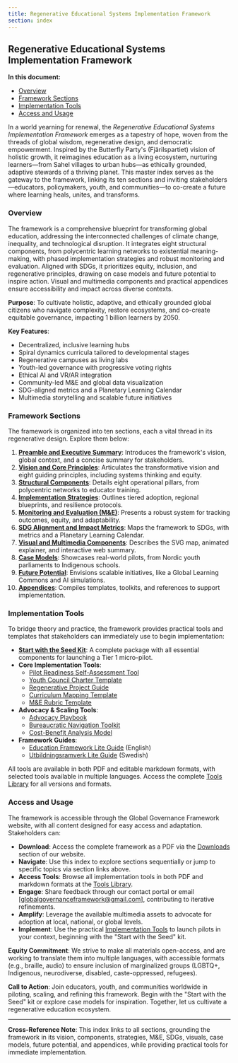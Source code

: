```yaml
---
title: Regenerative Educational Systems Implementation Framework
section: index
---
```


## Regenerative Educational Systems Implementation Framework

**In this document:**
- [Overview](#overview)
- [Framework Sections](#framework-sections)
- [Implementation Tools](#implementation-tools)
- [Access and Usage](#access-and-usage)

In a world yearning for renewal, the *Regenerative Educational Systems Implementation Framework* emerges as a tapestry of hope, woven from the threads of global wisdom, regenerative design, and democratic empowerment. Inspired by the Butterfly Party's (Fjärilspartiet) vision of holistic growth, it reimagines education as a living ecosystem, nurturing learners—from Sahel villages to urban hubs—as ethically grounded, adaptive stewards of a thriving planet. This master index serves as the gateway to the framework, linking its ten sections and inviting stakeholders—educators, policymakers, youth, and communities—to co-create a future where learning heals, unites, and transforms.

### <a id="overview"></a>Overview
The framework is a comprehensive blueprint for transforming global education, addressing the interconnected challenges of climate change, inequality, and technological disruption. It integrates eight structural components, from polycentric learning networks to existential meaning-making, with phased implementation strategies and robust monitoring and evaluation. Aligned with SDGs, it prioritizes equity, inclusion, and regenerative principles, drawing on case models and future potential to inspire action. Visual and multimedia components and practical appendices ensure accessibility and impact across diverse contexts.

**Purpose**: To cultivate holistic, adaptive, and ethically grounded global citizens who navigate complexity, restore ecosystems, and co-create equitable governance, impacting 1 billion learners by 2050.

**Key Features**:
- Decentralized, inclusive learning hubs
- Spiral dynamics curricula tailored to developmental stages
- Regenerative campuses as living labs
- Youth-led governance with progressive voting rights
- Ethical AI and VR/AR integration
- Community-led M&E and global data visualization
- SDG-aligned metrics and a Planetary Learning Calendar
- Multimedia storytelling and scalable future initiatives

### <a id="framework-sections"></a>Framework Sections
The framework is organized into ten sections, each a vital thread in its regenerative design. Explore them below:

1. **[Preamble and Executive Summary](/framework/docs/implementation/education#01-preamble)**: Introduces the framework's vision, global context, and a concise summary for stakeholders.
2. **[Vision and Core Principles](/framework/docs/implementation/education#02-vision-principles)**: Articulates the transformative vision and eight guiding principles, including systems thinking and equity.
3. **[Structural Components](/framework/docs/implementation/education#03-structural-components)**: Details eight operational pillars, from polycentric networks to educator training.
4. **[Implementation Strategies](/framework/docs/implementation/education#04-implementation-strategies)**: Outlines tiered adoption, regional blueprints, and resilience protocols.
5. **[Monitoring and Evaluation (M&E)](/framework/docs/implementation/education#05-monitoring-evaluation)**: Presents a robust system for tracking outcomes, equity, and adaptability.
6. **[SDG Alignment and Impact Metrics](/framework/docs/implementation/education#06-sdg-alignment)**: Maps the framework to SDGs, with metrics and a Planetary Learning Calendar.
7. **[Visual and Multimedia Components](/framework/docs/implementation/education#07-visual-multimedia)**: Describes the SVG map, animated explainer, and interactive web summary.
8. **[Case Models](/framework/docs/implementation/education#08-case-models)**: Showcases real-world pilots, from Nordic youth parliaments to Indigenous schools.
9. **[Future Potential](/framework/docs/implementation/education#09-future-potential)**: Envisions scalable initiatives, like a Global Learning Commons and AI simulations.
10. **[Appendices](/framework/docs/implementation/education#10-appendices)**: Compiles templates, toolkits, and references to support implementation.

### <a id="implementation-tools"></a>Implementation Tools
To bridge theory and practice, the framework provides practical tools and templates that stakeholders can immediately use to begin implementation:

- **[Start with the Seed Kit](/framework/tools/education/seed-kit-en.zip)**: A complete package with all essential components for launching a Tier 1 micro-pilot.
- **Core Implementation Tools**:
  - [Pilot Readiness Self-Assessment Tool](/framework/tools/education/pilot-readiness-self-assessment-tool-en.pdf)
  - [Youth Council Charter Template](/framework/tools/education/youth-council-charter-en.pdf)
  - [Regenerative Project Guide](/framework/tools/education/regenerative-project-guide-en.pdf)
  - [Curriculum Mapping Template](/framework/tools/education/curriculum-mapping-template-en.pdf)
  - [M&E Rubric Template](/framework/tools/education/mne-rubric-template-en.pdf)
- **Advocacy & Scaling Tools**:
  - [Advocacy Playbook](/framework/tools/education/advocacy-playbook-en.pdf)
  - [Bureaucratic Navigation Toolkit](/framework/tools/education/bureaucratic-navigation-toolkit-en.pdf)
  - [Cost-Benefit Analysis Model](/framework/tools/education/cost-benefit-analysis-model-en.pdf)
- **Framework Guides**:
  - [Education Framework Lite Guide](/framework/tools/education/education-framework-lite.pdf) (English)
  - [Utbildningsramverk Lite Guide](/framework/tools/education/education-framework-lite-swedish.pdf) (Swedish)

All tools are available in both PDF and editable markdown formats, with selected tools available in multiple languages. Access the complete [Tools Library](/framework/tools/education) for all versions and formats.

### <a id="access-and-usage"></a>Access and Usage
The framework is accessible through the Global Governance Framework website, with all content designed for easy access and adaptation. Stakeholders can:

- **Download**: Access the complete framework as a PDF via the [Downloads](/downloads) section of our website.
- **Navigate**: Use this index to explore sections sequentially or jump to specific topics via section links above.
- **Access Tools**: Browse all implementation tools in both PDF and markdown formats at the [Tools Library](/framework/tools/education).
- **Engage**: Share feedback through our contact portal or email [globalgovernanceframework@gmail.com], contributing to iterative refinements.
- **Amplify**: Leverage the available multimedia assets to advocate for adoption at local, national, or global levels.
- **Implement**: Use the practical [Implementation Tools](#implementation-tools) to launch pilots in your context, beginning with the "Start with the Seed" kit.

**Equity Commitment**: We strive to make all materials open-access, and are working to translate them into multiple languages, with accessible formats (e.g., braille, audio) to ensure inclusion of marginalized groups (LGBTQ+, Indigenous, neurodiverse, disabled, caste-oppressed, refugees).

**Call to Action**: Join educators, youth, and communities worldwide in piloting, scaling, and refining this framework. Begin with the "Start with the Seed" kit or explore case models for inspiration. Together, let us cultivate a regenerative education ecosystem.

---

**Cross-Reference Note**: This index links to all sections, grounding the framework in its vision, components, strategies, M&E, SDGs, visuals, case models, future potential, and appendices, while providing practical tools for immediate implementation.

